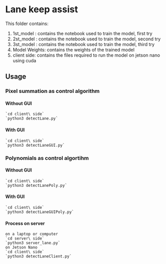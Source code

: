 # Lane keep assist
This folder contains:

1. 1st_model : contains the notebook used to train the model, first try
2. 2st_model : contains the notebook used to train the model, second try
3. 3st_model : contains the notebook used to train the model, third try
4. Model Weights: contains the weights of the trained model
5. client side: contains the files required to run the model on jetson nano using cuda

## Usage 

### Pixel summation as control algorithm
#### Without GUI
    `cd client\ side`
    `python3 detectLane.py`
#### With GUI
    `cd client\ side`
    `python3 detectLaneGUI.py`

### Polynomials as control algortihm
#### Without GUI
    `cd client\ side`
    `python3 detectLanePoly.py`
#### With GUI
    `cd client\ side`
    `python3 detectLaneGUIPoly.py`
#### Process on server
    on a laptop or computer
    `cd server\ side`
    `python3 server_lane.py`
    on Jetson Nano
    `cd client\ side`
    `python3 detectLaneClient.py`